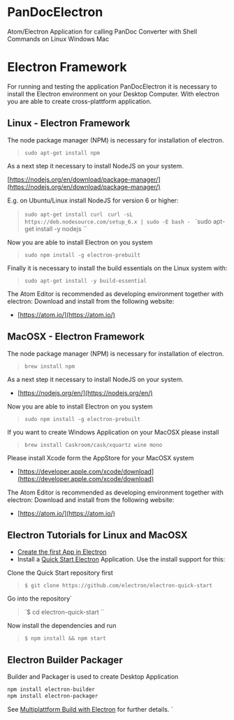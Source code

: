 # PanDocElectron
Atom/Electron Application for calling PanDoc Converter with Shell Commands on Linux Windows Mac


# Electron Framework
For running and testing the application PanDocElectron it is necessary to install the Electron environment on your Desktop Computer. With electron you are able to create cross-plattform application.

## Linux - Electron Framework
The node package manager (NPM) is necessary for installation of electron.

> `sudo apt-get install npm`

As a next step it necessary to install NodeJS on your system.

[https://nodejs.org/en/download/package-manager/](https://nodejs.org/en/download/package-manager/)

E.g. on Ubuntu/Linux install NodeJS for version 6 or higher:

> `sudo apt-get install curl `
> `curl -sL https://deb.nodesource.com/setup_6.x | sudo -E bash - `
> `sudo apt-get install -y nodejs ``


Now you are able to install Electron on you system

> `sudo npm install -g electron-prebuilt`

Finally it is necessary to install the build essentials on the Linux system with:

> `sudo apt-get install -y build-essential `

The Atom Editor is recommended as developing environment together with electron:
Download and install from  the following website:

* [https://atom.io/](https://atom.io/)

## MacOSX - Electron Framework
The node package manager (NPM) is necessary for installation of electron.

> `brew install npm`

As a next step it necessary to install NodeJS on your system.

* [https://nodejs.org/en/](https://nodejs.org/en/)

Now you are able to install Electron on you system

> `sudo npm install -g electron-prebuilt`

If you want to create Windows Application on your MacOSX please install

> `brew install Caskroom/cask/xquartz wine mono`

Please install Xcode form the AppStore for your MacOSX system

* [https://developer.apple.com/xcode/download](https://developer.apple.com/xcode/download)

The Atom Editor is recommended as developing environment together with electron:
Download and install from  the following website:

* [https://atom.io/](https://atom.io/)


## Electron Tutorials for Linux and MacOSX

* [Create the first App in Electron](https://www.youtube.com/watch?v=ojX5yz35v4M)
* Install a [Quick Start Electron](http://electron.atom.io/) Application. Use the install support for this:

Clone the Quick Start repository first
> `$ git clone https://github.com/electron/electron-quick-start`

Go into the repository`
> `$ cd electron-quick-start ``

Now install the dependencies and run
> `$ npm install && npm start `

## Electron Builder Packager

Builder and Packager is used to create Desktop Application
```bash
npm install electron-builder
npm install electron-packager

```

See [Multiplattform Build with Electron](https://github.com/electron-userland/electron-builder/wiki/Multi-Platform-Build) for further details.
            `
